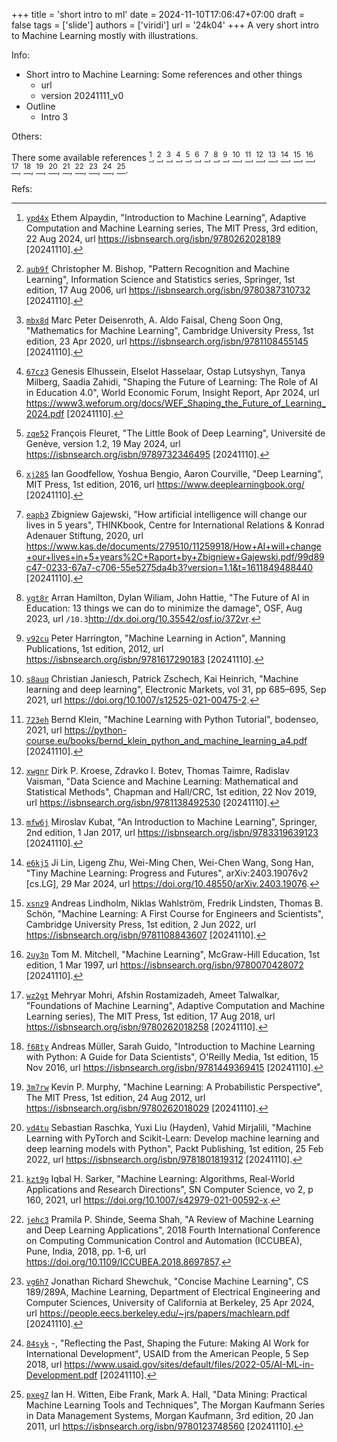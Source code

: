 +++
title = 'short intro to ml'
date = 2024-11-10T17:06:47+07:00
draft = false
tags = ['slide']
authors = ['viridi']
url = '24k04'
+++
A very short intro to Machine Learning mostly with illustrations.

<!--more-->

Info:

+ Short intro to Machine Learning: Some references and other things
  - url 
  - version 20241111_v0
+ Outline
  - Intro 3

Others:

There some available references [^alpaydin_3_2014], [^bishop_1_2006], [^deisenroth_1_2020], [^elhussein_2024], [^fleuret_1_2024], [^goodfellow_1_2016], [^gajewski_2020], [^hamilton_2023], [^harrington_1_2012], [^janiesch_2021], [^klein_1_2021], [^kroese_1_2019], [^kubat_2_2017], [^lin_2024], [^lindholm_1_2022], [^mitchell_1_1997], [^mohri_1_2012], [^mueller_1_2016], [^murphy_1_2012], [^raschka_1_2022], [^sarker_2021], [^shinde_2018], [^shewchuk_1_2024], [^usaid_2018], [^witten_3_2011].

Refs:

[^alpaydin_3_2014]: [`ypd4x`](https://osf.io/ypd4x) Ethem Alpaydin, "Introduction to Machine Learning", Adaptive Computation and Machine Learning series, The MIT Press, 3rd edition, 22 Aug 2024, url https://isbnsearch.org/isbn/9780262028189 [20241110].
[^bishop_1_2006]: [`aub9f`](https://osf.io/aub9f) Christopher M. Bishop, "Pattern Recognition and Machine Learning", Information Science and Statistics series, Springer, 1st edition, 17 Aug 2006, url https://isbnsearch.org/isbn/9780387310732 [20241110].
[^deisenroth_1_2020]: [`mbx8d`](https://osf.io/mbx8d) Marc Peter Deisenroth, A. Aldo Faisal, Cheng Soon Ong, "Mathematics for Machine Learning", Cambridge University Press, 1st edition, 23 Apr 2020, url https://isbnsearch.org/isbn/9781108455145 [20241110].
[^elhussein_2024]: [`67cz3`](https://osf.io/67cz3) Genesis Elhussein, Elselot Hasselaar, Ostap Lutsyshyn, Tanya Milberg, Saadia Zahidi, "Shaping the Future of Learning: The Role of AI in Education 4.0", World Economic Forum, Insight Report, Apr 2024, url https://www3.weforum.org/docs/WEF_Shaping_the_Future_of_Learning_2024.pdf [20241110].
[^fleuret_1_2024]: [`zqe52`](https://osf.io/zqe52) François Fleuret, "The Little Book of Deep Learning", Université de Genève, version 1.2, 19 May 2024, url https://isbnsearch.org/isbn/9789732346495 [20241110].
[^gajewski_2020]: [`eapb3`](https://osf.io/eapb3/) Zbigniew Gajewski, "How artificial intelligence will change our lives in 5 years", THINKbook, Centre for International Relations & Konrad Adenauer Stiftung, 2020, url https://www.kas.de/documents/279510/11259918/How+AI+will+change+our+lives+in+5+years%2C+Raport+by+Zbigniew+Gajewski.pdf/99d89c47-0233-67a7-c706-55e5275da4b3?version=1.1&t=1611849488440 [20241110].
[^goodfellow_1_2016]: [`xj285`](https://osf.io/xj285) Ian Goodfellow, Yoshua Bengio, Aaron Courville, "Deep Learning", MIT Press, 1st edition, 2016, url https://www.deeplearningbook.org/ [20241110].
[^hamilton_2023]: [`ygt8r`](https://osf.io/ygt8r) Arran Hamilton, Dylan Wiliam, John Hattie, "The Future of AI in Education: 13 things we can do to minimize the damage", OSF, Aug 2023, url `/10.3`http://dx.doi.org/10.35542/osf.io/372vr.
[^harrington_1_2012]: [`v92cu`](https://osf.io/v92cu) Peter Harrington, "Machine Learning in Action", Manning Publications, 1st edition, 2012, url https://isbnsearch.org/isbn/9781617290183 [20241110].
[^janiesch_2021]: [`s8auq`](https://osf.io/s8auq) Christian Janiesch, Patrick Zschech, Kai Heinrich, "Machine learning and deep learning", Electronic Markets, vol 31, pp 685–695, Sep 2021, url https://doi.org/10.1007/s12525-021-00475-2.
[^klein_1_2021]: [`723eh`](https://osf.io/723eh) Bernd Klein, "Machine Learning with Python Tutorial", bodenseo, 2021, url https://python-course.eu/books/bernd_klein_python_and_machine_learning_a4.pdf [20241110].
[^kroese_1_2019]: [`xwgnr`](https://osf.io/xwgnr) Dirk P. Kroese, Zdravko I. Botev, Thomas Taimre, Radislav Vaisman, "Data Science and Machine Learning: Mathematical and Statistical Methods", Chapman and Hall/CRC, 1st edition, 22 Nov 2019, url https://isbnsearch.org/isbn/9781138492530 [20241110].
[^kubat_2_2017]: [`mfw6j`](https://osf.io/mfw6j) Miroslav Kubat, "An Introduction to Machine Learning", Springer, 2nd edition, 1 Jan 2017, url https://isbnsearch.org/isbn/9783319639123 [20241110].
[^lin_2024]: [`e6kj5`](https://osf.io/e6kj5) Ji Lin, Ligeng Zhu, Wei-Ming Chen, Wei-Chen Wang, Song Han, "Tiny Machine Learning: Progress and Futures", arXiv:2403.19076v2 [cs.LG], 29 Mar 2024, url https://doi.org/10.48550/arXiv.2403.19076.
[^lindholm_1_2022]: [`xsnz9`](https://osf.io/xsnz9) Andreas Lindholm, Niklas Wahlström, Fredrik Lindsten, Thomas B. Schön, "Machine Learning: A First Course for Engineers and Scientists", Cambridge University Press, 1st edition, 2 Jun 2022, url https://isbnsearch.org/isbn/9781108843607 [20241110].
[^mitchell_1_1997]: [`2uy3n`](https://osf.io/2uy3n) Tom M. Mitchell, "Machine Learning", McGraw-Hill Education, 1st edition, 1 Mar 1997, url https://isbnsearch.org/isbn/9780070428072 [20241110].
[^mohri_1_2012]: [`wz2gt`](https://osf.io/wz2gt) Mehryar Mohri, Afshin Rostamizadeh, Ameet Talwalkar, "Foundations of Machine Learning", Adaptive Computation and Machine Learning series), The MIT Press, 1st edition, 17 Aug 2018, url https://isbnsearch.org/isbn/9780262018258 [20241110].
[^mueller_1_2016]: [`f68ty`](https://osf.io/f68ty) Andreas Müller, Sarah Guido, "Introduction to Machine Learning with Python: A Guide for Data Scientists", O'Reilly Media, 1st edition, 15 Nov 2016, url https://isbnsearch.org/isbn/9781449369415 [20241110].
[^murphy_1_2012]: [`3m7rw`](https://osf.io/3m7rw) Kevin P. Murphy, "Machine Learning: A Probabilistic Perspective", The MIT Press, 1st edition, 24 Aug 2012, url https://isbnsearch.org/isbn/9780262018029 [20241110].
[^raschka_1_2022]: [`vd4tu`](https://osf.io/vd4tu) Sebastian Raschka, Yuxi Liu (Hayden), Vahid Mirjalili, "Machine Learning with PyTorch and Scikit-Learn: Develop machine learning and deep learning models with Python", Packt Publishing, 1st edition, 25 Feb 2022, url https://isbnsearch.org/isbn/9781801819312 [20241110].
[^sarker_2021]: [`kzt9g`](https://osf.io/kzt9g) Iqbal H. Sarker, "Machine Learning: Algorithms, Real‑World Applications and Research Directions", SN Computer Science, vo 2, p 160, 2021, url https://doi.org/10.1007/s42979-021-00592-x.
[^shinde_2018]: [`jehc3`](https://osf.io/jehc3) Pramila P. Shinde, Seema Shah, "A Review of Machine Learning and Deep Learning Applications", 2018 Fourth International Conference on Computing Communication Control and Automation (ICCUBEA), Pune, India, 2018, pp. 1-6, url https://doi.org/10.1109/ICCUBEA.2018.8697857.
[^shewchuk_1_2024]: [`vg6h7`](https://osf.io/vg6h7) Jonathan Richard Shewchuk, "Concise Machine Learning", CS 189/289A, Machine Learning, Department of Electrical Engineering and Computer Sciences, University of California at Berkeley, 25 Apr 2024, url https://people.eecs.berkeley.edu/~jrs/papers/machlearn.pdf [20241110].
[^usaid_2018]: [`84syk`](https://osf.io/84syk) -, "Reflecting the Past, Shaping the Future: Making AI Work for International Development", USAID from the American People, 5 Sep 2018, url https://www.usaid.gov/sites/default/files/2022-05/AI-ML-in-Development.pdf [20241110].
[^witten_3_2011]: [`pxeg7`](https://osf.io/pxeg7) Ian H. Witten, Eibe Frank, Mark A. Hall, "Data Mining: Practical Machine Learning Tools and Techniques", The Morgan Kaufmann Series in Data Management Systems, Morgan Kaufmann, 3rd edition, 20 Jan 2011, url https://isbnsearch.org/isbn/9780123748560 [20241110].
